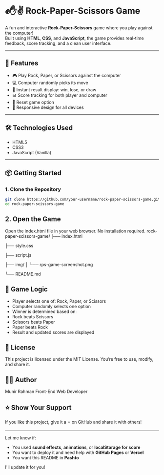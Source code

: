 # ✊✋✌️ Rock-Paper-Scissors Game

A fun and interactive **Rock-Paper-Scissors** game where you play against the computer!  
Built using **HTML**, **CSS**, and **JavaScript**, the game provides real-time feedback, score tracking, and a clean user interface.

---

## 🚀 Features

- 🎮 Play Rock, Paper, or Scissors against the computer
- 💻 Computer randomly picks its move
- 🔄 Instant result display: win, lose, or draw
- 📊 Score tracking for both player and computer
- 🔁 Reset game option
- 📱 Responsive design for all devices

---

## 🛠️ Technologies Used

- HTML5  
- CSS3  
- JavaScript (Vanilla)

---

## 📦 Getting Started

### 1. Clone the Repository

```bash
git clone https://github.com/your-username/rock-paper-scissors-game.git
cd rock-paper-scissors-game
```
## 2. Open the Game
Open the index.html file in your web browser. No installation required.
rock-paper-scissors-game/
├── index.html

├── style.css

├── script.js

├── img/
│   └── rps-game-screenshot.png

└── README.md

## 🔑 Game Logic
- Player selects one of: Rock, Paper, or Scissors
- Computer randomly selects one option
- Winner is determined based on:
- Rock beats Scissors
- Scissors beats Paper
- Paper beats Rock
- Result and updated scores are displayed

## 📄 License
This project is licensed under the MIT License.
You’re free to use, modify, and share it.

## 👨‍💻 Author
Munir Rahman
Front-End Web Developer

## ⭐️ Show Your Support
If you like this project, give it a ⭐️ on GitHub and share it with others!


---

Let me know if:
- You used **sound effects**, **animations**, or **localStorage for score**
- You want to deploy it and need help with **GitHub Pages** or **Vercel**
- You want this README in **Pashto**

I'll update it for you!

